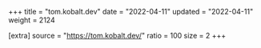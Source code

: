 +++
title = "tom.kobalt.dev"
date = "2022-04-11"
updated = "2022-04-11"
weight = 2124

[extra]
source = "https://tom.kobalt.dev/"
ratio = 100
size = 2
+++
